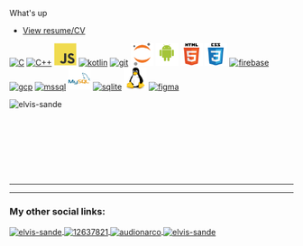 What's up   
* [View resume/CV](https://github.com/elvis-sande/resume-cv)
<p align="left"> 

<a href="https://www.gnu.org/software/gnu-c-manual/gnu-c-manual.html" target="_blank"> 
<img src="https://cdn.jsdelivr.net/gh/devicons/devicon/icons/c/c-original.svg" alt="C" width="40" height="40"/></a>

<a href="https://www.gnu.org/software/gnu-c-manual/gnu-c-manual.html" target="_blank"> 
<img src="https://cdn.jsdelivr.net/gh/devicons/devicon/icons/cplusplus/cplusplus-original.svg" alt="C++" width="40" height="40"/></a>

<a href="https://developer.mozilla.org/en-US/docs/Web/JavaScript" target="_blank"> 
<img src="https://raw.githubusercontent.com/devicons/devicon/master/icons/javascript/javascript-original.svg" alt="javascript" width="40" height="40"/></a>  

<a href="https://kotlinlang.org" target="_blank"> 
<img src="https://www.vectorlogo.zone/logos/kotlinlang/kotlinlang-icon.svg" alt="kotlin" width="40" height="40"/></a> 

<a href="https://github.com/elvis-sande/" target="_blank"> 
<img src="https://www.vectorlogo.zone/logos/git-scm/git-scm-icon.svg" alt="git" width="40" height="40"/></a>

<a href="https://www.jupyter.org/" target="_blank">
<img src="https://raw.githubusercontent.com/devicons/devicon/master/icons/jupyter/jupyter-original.svg" alt="jupyter" width="40" height="40"/></a>

<a href="https://developer.android.com" target="_blank">
<img src="https://raw.githubusercontent.com/devicons/devicon/master/icons/android/android-original-wordmark.svg" alt="android" width="40" height="40"/></a> 

<a href="https://www.w3.org/html/" target="_blank"> 
<img src="https://raw.githubusercontent.com/devicons/devicon/master/icons/html5/html5-original-wordmark.svg" alt="html5" width="40" height="40"/></a> 

<a href="https://www.w3schools.com/css/" target="_blank">
<img src="https://raw.githubusercontent.com/devicons/devicon/master/icons/css3/css3-original-wordmark.svg" alt="css3" width="40" height="40"/></a> 

<a href="https://firebase.google.com/" target="_blank">
<img src="https://www.vectorlogo.zone/logos/firebase/firebase-icon.svg" alt="firebase" width="40" height="40"/></a> 

<a href="https://cloud.google.com" target="_blank">
<img src="https://www.vectorlogo.zone/logos/google_cloud/google_cloud-icon.svg" alt="gcp" width="40" height="40"/></a> 

<a href="https://www.microsoft.com/en-us/sql-server" target="_blank">
<img src="https://www.svgrepo.com/show/303229/microsoft-sql-server-logo.svg" alt="mssql" width="40" height="40"/></a> 

<a href="https://www.mysql.com/" target="_blank">
<img src="https://raw.githubusercontent.com/devicons/devicon/master/icons/mysql/mysql-original-wordmark.svg" alt="mysql" width="40" height="40"/></a>

<a href="https://www.sqlite.org/" target="_blank">
<img src="https://www.vectorlogo.zone/logos/sqlite/sqlite-icon.svg" alt="sqlite" width="40" height="40"/></a> 


<a href="https://www.linux.org/" target="_blank">
<img src="https://raw.githubusercontent.com/devicons/devicon/master/icons/linux/linux-original.svg" alt="linux" width="40" height="40"/></a>

<a href="https://www.figma.com/" target="_blank">
<img src="https://www.vectorlogo.zone/logos/figma/figma-icon.svg" alt="figma" width="40" height="40"/></a>

</p>

<p>
<img align="left" src="https://github-readme-stats.vercel.app/api/top-langs?username=elvis-sande&show_icons=true&locale=en&layout=compact" alt="elvis-sande" />
</p>
<br> <br> <br> <br>  
<br> <br> <br> <br>  

---

---
<h3 align="left">My other social links:</h3>
<p align="left">
<a href="https://codepen.io/elvis-sande" target="blank"><img align="center" src="https://raw.githubusercontent.com/rahuldkjain/github-profile-readme-generator/master/src/images/icons/Social/codepen.svg" alt="elvis-sande" height="30" width="40" />
</a>
<a href="https://stackoverflow.com/users/12637821" target="blank">
<img align="center" src="https://raw.githubusercontent.com/rahuldkjain/github-profile-readme-generator/master/src/images/icons/Social/stack-overflow.svg" alt="12637821" height="30" width="40" />
</a>
<a href="https://www.behance.net/audionarco" target="blank">
<img align="center" src="https://raw.githubusercontent.com/rahuldkjain/github-profile-readme-generator/master/src/images/icons/Social/behance.svg" alt="audionarco" height="30" width="40" />
</a>
<a href="https://www.leetcode.com/elvis-sande" target="blank"><img align="center" src="https://raw.githubusercontent.com/rahuldkjain/github-profile-readme-generator/master/src/images/icons/Social/leet-code.svg" alt="elvis-sande" height="30" width="40" /></a>

</p>
